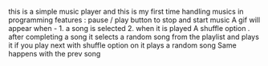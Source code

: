 this is a simple music player and this is my first time handling musics in programming 
features :
pause / play button to stop and start music
A gif will appear when -  1. a song is selected 2. when it is played
A shuffle option . after completing a song it selects a random song from the playlist and plays it
if you play next with shuffle option on it plays a random song
Same happens with the prev song
